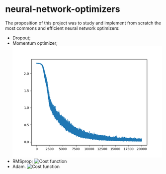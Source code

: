 # neural-network-optimizers
The proposition of this project was to study and implement from scratch the most commons and efficient neural network optimizers:
 - Dropout;
 - Momentum optimizer;
![Cost function](https://github.com/glucard/neural-network-optimizers/blob/main/src/predictions_mini_batch_momentum_optimizer/_cost_function_graph_0.0024936141180071604.png)
 - RMSprop;
![Cost function](https://github.com/glucard/neural-network-optimizers/blob/main/src\predictions_mini_batch_RMSprop\_cost_function_graph_0.0001370692396139821.png)
 - Adam.
![Cost function](https://github.com/glucard/neural-network-optimizers/blob/main/src\predictions_mini_batch_AdamOpitimizer\_cost_function_graph_0.00012881034701785337.png)
